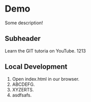 # Demo
  
Some description!

## Subheader

Learn the GIT tutoria on YouTube. 1213

## Local Development

1. Open index.html in our browser.
2. ABCDEFG.
3. XYZERTS.
4. asdfsafs.